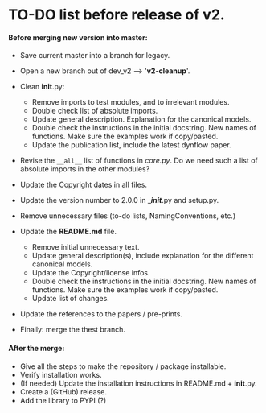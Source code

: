# TO-DO list before release of v2.

#### Before merging new version into master:

- Save current master into a branch for legacy.
- Open a new branch out of dev_v2 --> '**v2-cleanup**'.
- Clean ____init____.py: 
	- Remove imports to test modules, and to irrelevant modules. 
	- Double check list of absolute imports.
	- Update general description. Explanation for the canonical models.
	- Double check the instructions in the initial docstring. New names of functions. Make sure the examples work if copy/pasted.
	- Update the publication list, include the latest dynflow paper.
- Revise the `__all__` list of functions in *core.py*. Do we need such a list of absolute imports in the other modules?
- Update the Copyright dates in all files.
- Update the version number to 2.0.0 in ____init___.py and setup.py.
- Remove unnecessary files (to-do lists, NamingConventions, etc.)
- Update the **README.md** file.
	- Remove initial unnecessary text. 
	- Update general description(s), include explanation for the different canonical models.
	- Update the Copyright/license infos.
	- Double check the instructions in the initial docstring. New names of functions. Make sure the examples work if copy/pasted.
	- Update list of changes.

- Update the references to the papers / pre-prints.
- Finally: merge the thest branch. 

#### After the merge:

- Give all the steps to make the repository / package installable.
- Verify installation works.
- (If needed) Update the installation instructions in README.md + ____init____.py.
- Create a (GitHub) release.
- Add the library to PYPI (?)


